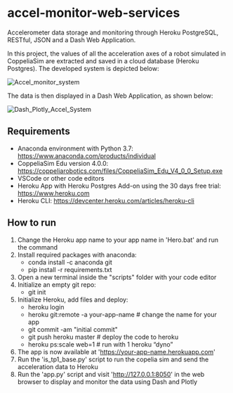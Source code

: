# accel-monitor-web-services
Accelerometer data storage and monitoring through Heroku PostgreSQL, RESTful, JSON and a Dash Web Application.

In this project, the values of all the acceleration axes of a robot simulated in CoppeliaSim are extracted and saved in a cloud database (Heroku Postgres). The developed system is depicted below:

![Accel_monitor_system](https://github.com/ro-afonso/accel-monitor-web-services/assets/93609933/400068a1-ae94-45d0-9e24-a9faa1e62dee)

The data is then displayed in a Dash Web Application, as shown below:

![Dash_Plotly_Accel_System](https://github.com/ro-afonso/accel-monitor-web-services/assets/93609933/40089c34-cb27-43fe-a822-9fc1bce19d00)

## Requirements
* Anaconda environment with Python 3.7: https://www.anaconda.com/products/individual
* CoppeliaSim Edu version 4.0.0: https://coppeliarobotics.com/files/CoppeliaSim_Edu_V4_0_0_Setup.exe
* VSCode or other code editors
* Heroku App with Heroku Postgres Add-on using the 30 days free trial: https://www.heroku.com
* Heroku CLI: https://devcenter.heroku.com/articles/heroku-cli

## How to run
1) Change the Heroku app name to your app name in 'Hero.bat' and run the command
2) Install required packages with anaconda:
   * conda install -c anaconda git
   * pip install -r requirements.txt
3) Open a new terminal inside the "scripts" folder with your code editor
4) Initialize an empty git repo:
   * git init
5) Initialize Heroku, add files and deploy:
   * heroku login
   * heroku git:remote -a your-app-name # change the name for your app
   * git commit -am "initial commit"
   * git push heroku master # deploy the code to heroku
   * heroku ps:scale web=1 # run with 1 heroku “dyno”
6) The app is now available at 'https://your-app-name.herokuapp.com'
7) Run the 'is_tp1_base.py' script to run the copelia sim and send the acceleration data to Heroku
8) Run the 'app.py' script and visit 'http://127.0.0.1:8050' in the web browser to display and monitor the data using Dash and Plotly
